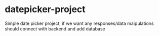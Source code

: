 # datepicker-project
Simple date picker project, if we want any responses/data maipulations should connect with backend and add database 
